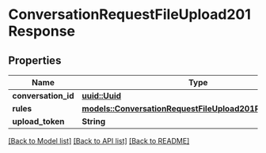 # ConversationRequestFileUpload201Response

## Properties

Name | Type | Description | Notes
------------ | ------------- | ------------- | -------------
**conversation_id** | [**uuid::Uuid**](uuid::Uuid.md) |  | 
**rules** | [**models::ConversationRequestFileUpload201ResponseRules**](conversation_request_file_upload_201_response_rules.md) |  | 
**upload_token** | **String** |  | 

[[Back to Model list]](../README.md#documentation-for-models) [[Back to API list]](../README.md#documentation-for-api-endpoints) [[Back to README]](../README.md)


